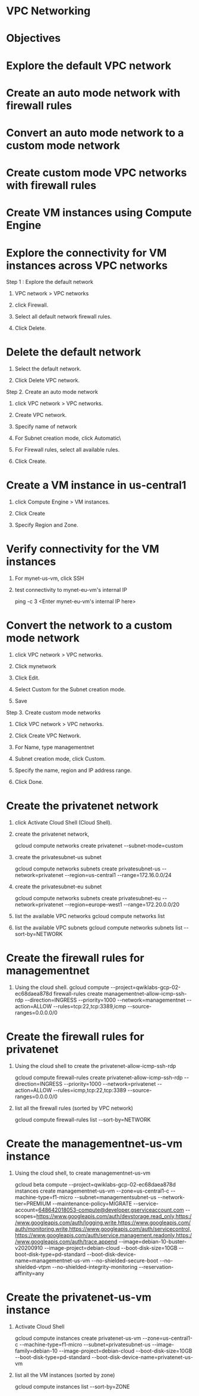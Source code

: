 # VPC Networking

# Objectives

# Explore the default VPC network

# Create an auto mode network with firewall rules

# Convert an auto mode network to a custom mode network

# Create custom mode VPC networks with firewall rules

# Create VM instances using Compute Engine

# Explore the connectivity for VM instances across VPC networks

Step 1 : Explore the default network

1. VPC network > VPC networks

2. click Firewall.

3. Select all default network firewall rules.

4. Click Delete.

# Delete the default network

1. Select the default network.

2. Click Delete VPC network.

Step 2. Create an auto mode network

1. click VPC network > VPC networks.

2. Create VPC network.

3. Specify name of network

4. For Subnet creation mode, click Automatic\

5. For Firewall rules, select all available rules.

6. Click Create.

# Create a VM instance in us-central1

1. click Compute Engine > VM instances.

2. Click Create

3. Specify Region and Zone.

# Verify connectivity for the VM instances

1. For mynet-us-vm, click SSH

2. test connectivity to mynet-eu-vm's internal IP

   ping -c 3 <Enter mynet-eu-vm's internal IP here>

# Convert the network to a custom mode network

1. click VPC network > VPC networks.

2. Click mynetwork

3. Click Edit.

4. Select Custom for the Subnet creation mode.

5. Save

Step 3. Create custom mode networks

1. Click VPC network > VPC networks.

2. Click Create VPC Network.

3. For Name, type managementnet

4. Subnet creation mode, click Custom.

5. Specify the name, region and IP address range.

6. Click Done.

# Create the privatenet network

1. click Activate Cloud Shell (Cloud Shell).

2. create the privatenet network,

   gcloud compute networks create privatenet --subnet-mode=custom

3. create the privatesubnet-us subnet

   gcloud compute networks subnets create privatesubnet-us --network=privatenet --region=us-central1 --range=172.16.0.0/24

4. create the privatesubnet-eu subnet

   gcloud compute networks subnets create privatesubnet-eu --network=privatenet --region=europe-west1 --range=172.20.0.0/20

5. list the available VPC networks
   gcloud compute networks list

6. list the available VPC subnets
   gcloud compute networks subnets list --sort-by=NETWORK

# Create the firewall rules for managementnet

1. Using the cloud shell.
   gcloud compute --project=qwiklabs-gcp-02-ec68daea878d firewall-rules create managementnet-allow-icmp-ssh-rdp --direction=INGRESS --priority=1000 --network=managementnet --action=ALLOW --rules=tcp:22,tcp:3389,icmp --source-ranges=0.0.0.0/0

# Create the firewall rules for privatenet

1. Using the cloud shell to create the privatenet-allow-icmp-ssh-rdp

   gcloud compute firewall-rules create privatenet-allow-icmp-ssh-rdp --direction=INGRESS --priority=1000 --network=privatenet --action=ALLOW --rules=icmp,tcp:22,tcp:3389 --source-ranges=0.0.0.0/0

2. list all the firewall rules (sorted by VPC network)

   gcloud compute firewall-rules list --sort-by=NETWORK

# Create the managementnet-us-vm instance

1. Using the cloud shell, to create managementnet-us-vm

   gcloud beta compute --project=qwiklabs-gcp-02-ec68daea878d instances create managementnet-us-vm --zone=us-central1-c --machine-type=f1-micro --subnet=managementsubnet-us --network-tier=PREMIUM --maintenance-policy=MIGRATE --service-account=648642018053-compute@developer.gserviceaccount.com --scopes=https://www.googleapis.com/auth/devstorage.read_only,https://www.googleapis.com/auth/logging.write,https://www.googleapis.com/auth/monitoring.write,https://www.googleapis.com/auth/servicecontrol,https://www.googleapis.com/auth/service.management.readonly,https://www.googleapis.com/auth/trace.append --image=debian-10-buster-v20200910 --image-project=debian-cloud --boot-disk-size=10GB --boot-disk-type=pd-standard --boot-disk-device-name=managementnet-us-vm --no-shielded-secure-boot --no-shielded-vtpm --no-shielded-integrity-monitoring --reservation-affinity=any

# Create the privatenet-us-vm instance

1. Activate Cloud Shell

   gcloud compute instances create privatenet-us-vm --zone=us-central1-c --machine-type=f1-micro --subnet=privatesubnet-us --image-family=debian-10 --image-project=debian-cloud --boot-disk-size=10GB --boot-disk-type=pd-standard --boot-disk-device-name=privatenet-us-vm

2. list all the VM instances (sorted by zone)

   gcloud compute instances list --sort-by=ZONE
